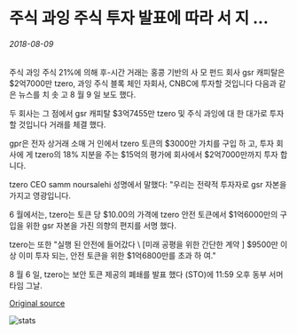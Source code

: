 # 주식 과잉 주식 투자 발표에 따라 서 지 ...

###### 2018-08-09

주식 과잉 주식 21%에 의해 후-시간 거래는 홍콩 기반의 사 모 펀드 회사 gsr 캐피탈은 $2억7000만 tzero, 과잉 주식 블록 체인 자회사, CNBC에 투자할 것입니다 다음과 같은 뉴스를 치 솟 고 8 월 9 일 보도 했다.

두 회사는 그 점에서 gsr 캐피탈 $3억7455만 tzero 및 주식 과잉에 대 한 대가로 투자할 것입니다 거래를 체결 했다.

gpr은 전자 상거래 소매 거 인에서 tzero 토큰의 $3000만 가치를 구입 하 고, 투자 회사에 게 tzero의 18% 지분을 주는 $15억의 평가에 회사에서 $2억7000만까지 투자 합니다.

tzero CEO samm noursalehi 성명에서 말했다: "우리는 전략적 투자자로 gsr 자본을가지고 영광입니다.

6 월에서는, tzero는 토큰 당 $10.00의 가격에 tzero 안전 토큰에서 $1억6000만의 구입을 위한 gsr 자본을 가진 의향의 편지를 서명 했다.

tzero는 또한 "실행 된 안전에 들어갔다 \ [미래 공평을 위한 간단한 계약 \] $9500만 이상 이미 투자 되는, 안전 토큰을 위한 $1억6800만를 초과 하 여."

8 월 6 일, tzero는 보안 토큰 제공의 폐쇄를 발표 했다 (STO)에 11:59 오후 동부 서머 타임 그날.

[Original source](https://cointelegraph.com/news/overstock-shares-surge-following-tzero-investment-announcement)

![stats](https://c.statcounter.com/11760860/0/a89fa40b/1/ "stats")